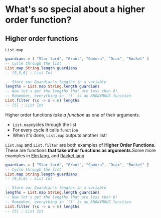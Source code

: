 <!-- Front of card ===========================================================

    Simple Card Data

    - Type:
        What's the answer?
        A simple question->answer card;
        we're asking the question: "what does this code do?", e.g:

        - A function with an output you have to guess.
        - A class with a method that you need to call.

    - Docs:
        http://tinyurl.com/anki-simple-card

    - Key:
        ★ Required
        ☆ Optional (recommended)
        ✎ Optional (notes, markdown)
        ⤷ Field Type

    - Notes:
        View compiled file in your text editor or a Chrome-type browser.
        The `## H2` titles represent Anki text fields, with the contents below.

========================================================================== -->


<!-- -------------------------------------------------------------------------
    ★ Title

    ⤷ `string` (auto wrapped with a `H1` tag)
-------------------------------------------------------------------------- -->
# What's so special about a higher order function?


<!-- -------------------------------------------------------------------------
    ☆ Subtitle

    ⤷ `string` (auto wrapped with a `H2` tag)
-------------------------------------------------------------------------- -->
## Higher order functions


<!-- -------------------------------------------------------------------------
    ☆ Syntax (inline code)

    ⤷ `code string` (auto wrapped with <p><code> tag)
-------------------------------------------------------------------------- -->
`List.map`


<!-- -------------------------------------------------------------------------
    ★ Sample (code block or image)

    ⤷ `pre block | image`

      | Requires `markdown` fenced code block;

      A markdown fenced code block that will compile to our highlighted
      code with Pandoc. What does this code do?
-------------------------------------------------------------------------- -->
```elm
guardians = [ "Star-lord", "Groot", "Gamora", "Drax", "Rocket" ]
-- Cycle through the list
List.map String.length guardians
-- [9,5,6] : List Int
```


<!-- Back of card ======================================================== -->


<!-- -------------------------------------------------------------------------
    ★ Key point (code block or image)

    ⤷ `pre block | image`

      | Requires `markdown` fenced code block;

      A markdown fenced code block that will compile to our highlighted
      code with Pandoc. The output or answer to the above question.
-------------------------------------------------------------------------- -->
```elm
-- Store our Guardian's lengths in a variable
lengths = List.map String.length guardians
-- Now let's get the lengths that are less than 6!
-- Remember, everything in `()` is an ANONYMOUS function
List.filter (\x -> x < 6) lengths
-- [5] : List Int
```


<!-- -------------------------------------------------------------------------
    ★ Key point notes

    ⤷ `rich html`
-------------------------------------------------------------------------- -->
Higher order functions _take a function_ as one of their arguments.

- `List.map`cycles through the list
- For every cycle it calls `function`
- When it's done, `List.map` outputs another list!


<!-- -------------------------------------------------------------------------
    ✎ Other notes

    ⤷ `rich html`
-------------------------------------------------------------------------- -->
`List.map` and `List.filter` are both examples of **Higher Order Functions**. These are functions **that take other functions as arguments**.Some more examples in [Elm lang](https://learnyouanelm.github.io/pages/06-higher-order-functions.html), and [Racket lang](https://beautifulracket.com/appendix/glossary.html#higher-order-function)


<!-- -------------------------------------------------------------------------
    ✎ Markdown

    ⤷ `raw text`

      Do not add the compiled HTML to your card, rather, use the raw text
      Markdown fenced code block. This makes for easier editing of a card
      later on.

      Warning: may increase card file size
        @ https://github.com/badlydrawnrob/anki/issues/116
-------------------------------------------------------------------------- -->
```elm
guardians = [ "Star-lord", "Groot", "Gamora", "Drax", "Rocket" ]
-- Cycle through the list
List.map String.length guardians
-- [9,5,6] : List Int
```
```elm
-- Store our Guardian's lengths in a variable
lengths = List.map String.length guardians
-- Now let's get the lengths that are less than 6!
-- Remember, everything in `()` is an ANONYMOUS function
List.filter (\x -> x < 6) lengths
-- [5] : List Int
```
